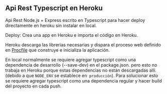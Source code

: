 Api Rest Typescript en Heroku
-------------------------------
Api Rest Node.js + Express escrito en Typescript para hacer deploy directamente en heroku sin instalar en local.

Deploy: Crea una app en Heroku e importa el código en Heroku.

Heroku descarga las librerias necesarias y dispara el proceso web definido en [Procfile](Procfile) que construye e inicializa la aplicación.

En local normalmente se requiere agregar typescript como una dependencia de desarrollo (--save-dev) en el package.json.
pero esto no trabaja en Heroku porque estas dependencias no están descargadas allí.
(debido a que `NODE_ENV` se establece en` producción`). Para solucionar esto se requiere agregar typescript como una dependencia regular y hacer build del proyecto en cada push.
